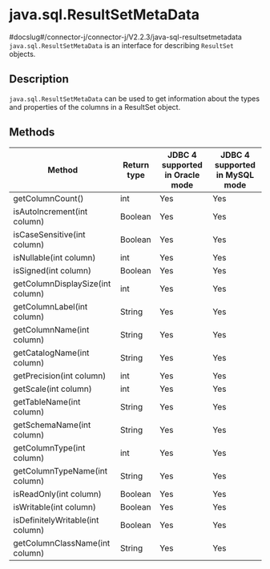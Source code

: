 java.sql.ResultSetMetaData 
===============================================
#docslug#/connector-j/connector-j/V2.2.3/java-sql-resultsetmetadata
`java.sql.ResultSetMetaData` is an interface for describing `ResultSet` objects. 

Description 
--------------------------------

`java.sql.ResultSetMetaData` can be used to get information about the types and properties of the columns in a ResultSet object.

Methods 
----------------------------



|              Method              | Return type | JDBC 4 supported in Oracle mode | JDBC 4 supported in MySQL mode |
|----------------------------------|-------------|---------------------------------|--------------------------------|
| getColumnCount()                 | int         | Yes                             | Yes                            |
| isAutoIncrement(int column)      | Boolean     | Yes                             | Yes                            |
| isCaseSensitive(int column)      | Boolean     | Yes                             | Yes                            |
| isNullable(int column)           | int         | Yes                             | Yes                            |
| isSigned(int column)             | Boolean     | Yes                             | Yes                            |
| getColumnDisplaySize(int column) | int         | Yes                             | Yes                            |
| getColumnLabel(int column)       | String      | Yes                             | Yes                            |
| getColumnName(int column)        | String      | Yes                             | Yes                            |
| getCatalogName(int column)       | String      | Yes                             | Yes                            |
| getPrecision(int column)         | int         | Yes                             | Yes                            |
| getScale(int column)             | int         | Yes                             | Yes                            |
| getTableName(int column)         | String      | Yes                             | Yes                            |
| getSchemaName(int column)        | String      | Yes                             | Yes                            |
| getColumnType(int column)        | int         | Yes                             | Yes                            |
| getColumnTypeName(int column)    | String      | Yes                             | Yes                            |
| isReadOnly(int column)           | Boolean     | Yes                             | Yes                            |
| isWritable(int column)           | Boolean     | Yes                             | Yes                            |
| isDefinitelyWritable(int column) | Boolean     | Yes                             | Yes                            |
| getColumnClassName(int column)   | String      | Yes                             | Yes                            |



